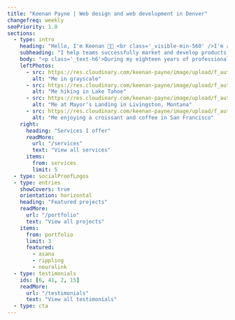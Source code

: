 ```yaml
---
title: "Keenan Payne | Web design and web development in Denver"
changefreq: weekly
seoPriority: 1.0
sections:
  - type: intro
    heading: "Hello, I'm Keenan 👋🏻 <br class='_visible-min-560' />I'm a full-stack web developer and <span class='_a11y-hidden'>web </span>designer"
    subheading: "I help teams successfully market and develop products on the web by providing solutions that align with business goals while meeting the highest standards of quality."
    body: "<p class='_text-h6'>During my eighteen years of professional experience, I've helped businesses generate <strong>millions in revenue</strong>, signed up <strong>millions of SaaS users</strong>, and empowered global organizations with <strong>scalable and robust software</strong>.</p>"
    leftPhotos:
      - src: https://res.cloudinary.com/keenan-payne/image/upload/f_auto,q_auto,w_400/v1666204078/people/me/jun-27-2021_o8sd0l.jpg
        alt: "Me in grayscale"
      - src: https://res.cloudinary.com/keenan-payne/image/upload/f_auto,q_auto,w_400/v1666204078/people/me/jan-28-2022_pwxnxq.jpg
        alt: "Me hiking in Lake Tahoe"
      - src: https://res.cloudinary.com/keenan-payne/image/upload/f_auto,q_auto,w_500,ar_3:4,e_art:hokusai/v1756156833/people/me/MVIMG_20190812_154512_fb8ghp.jpg
        alt: "Me at Mayor's Landing in Livingston, Montana"
      - src: https://res.cloudinary.com/keenan-payne/image/upload/f_auto,q_auto,w_500/v1756156554/people/me/IMG_8884_vkkhr6.jpg
        alt: "Me enjoying a croissant and coffee in San Francisco"
    right:
      heading: "Services I offer"
      readMore:
        url: "/services"
        text: "View all services"
      items:
        from: services
        limit: 5
  - type: socialProofLogos
  - type: entries
    showCovers: true
    orientation: horizontal
    heading: "Featured projects"
    readMore:
      url: "/portfolio"
      text: "View all projects"
    items:
      from: portfolio
      limit: 3
      featured:
        - asana
        - rippling
        - neuralink
  - type: testimonials
    ids: [6, 41, 2, 15]
    readMore:
      url: "/testimonials"
      text: "View all testimonials"
  - type: cta
---
```

